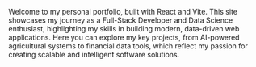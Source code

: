 Welcome to my personal portfolio, built with React and Vite. This site showcases my journey as a Full-Stack Developer and Data Science enthusiast, highlighting my skills in building modern, data-driven web applications. Here you can explore my key projects, from AI-powered agricultural systems to financial data tools, which reflect my passion for creating scalable and intelligent software solutions.
